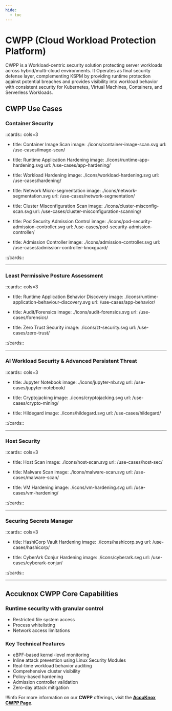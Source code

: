 ```yaml
---
hide:
  - toc
---
```



<style>
  .nt-card-title{
    text-align: center;
  }

  .nt-card-img img{
    color: #00025;
  }
</style>

# CWPP (Cloud Workload Protection Platform)

CWPP is a Workload-centric security solution protecting server workloads across hybrid/multi-cloud environments. It Operates as final security defense layer, complementing KSPM by providing runtime protection against potential breaches and provides visibility into workload behavior with consistent security for Kubernetes, Virtual Machines, Containers, and Serverless Workloads.

## **CWPP Use Cases**

### **Container Security**

::cards:: cols=3

- title: Container Image Scan
  image: ./icons/container-image-scan.svg
  url: /use-cases/image-scan/

- title: Runtime Application Hardening
  image: ./icons/runtime-app-hardening.svg
  url: /use-cases/app-hardening/

- title: Workload Hardening
  image: ./icons/workload-hardening.svg
  url: /use-cases/hardening/

- title: Network Micro-segmentation
  image: ./icons/network-segmentation.svg
  url: /use-cases/network-segmentation/

- title: Cluster Misconfiguration Scan
  image: ./icons/cluster-misconfig-scan.svg
  url: /use-cases/cluster-misconfiguration-scanning/

- title: Pod Security Admission Control
  image: ./icons/pod-security-admission-controller.svg
  url: /use-cases/pod-security-admission-controller/

- title: Admission Controller
  image: ./icons/admission-controller.svg
  url: /use-cases/admission-controller-knoxguard/

::/cards::

---

### **Least Permissive Posture Assessment**

::cards:: cols=3

- title: Runtime Application Behavior Discovery
  image: ./icons/runtime-application-behaviour-discovery.svg
  url: /use-cases/app-behavior/

- title: Audit/Forensics
  image: ./icons/audit-forensics.svg
  url: /use-cases/forensics/

- title: Zero Trust Security
  image: ./icons/zt-security.svg
  url: /use-cases/zero-trust/

::/cards::

---

### **AI Workload Security & Advanced Persistent Threat**

::cards:: cols=3

- title: Jupyter Notebook
  image: ./icons/jupyter-nb.svg
  url: /use-cases/jupyter-notebook/

- title: Cryptojacking
  image: ./icons/cryptojacking.svg
  url: /use-cases/crypto-mining/

- title: Hildegard
  image: ./icons/hildegard.svg
  url: /use-cases/hildegard/

::/cards::

---

### **Host Security**

::cards:: cols=3

- title: Host Scan
  image: ./icons/host-scan.svg
  url: /use-cases/host-sec/

- title: Malware Scan
  image: ./icons/malware-scan.svg
  url: /use-cases/malware-scan/

- title: VM Hardening
  image: ./icons/vm-hardening.svg
  url: /use-cases/vm-hardening/

::/cards::

---

### **Securing Secrets Manager**

::cards:: cols=3

- title: HashiCorp Vault Hardening
  image: ./icons/hashicorp.svg
  url: /use-cases/hashicorp/

- title: CyberArk Conjur Hardening
  image: ./icons/cyberark.svg
  url: /use-cases/cyberark-conjur/

::/cards::

---

## **Accuknox CWPP Core Capabilities**

### **Runtime security with granular control**

- Restricted file system access
- Process whitelisting
- Network access limitations

### **Key Technical Features**

- eBPF-based kernel-level monitoring
- Inline attack prevention using Linux Security Modules
- Real-time workload behavior auditing
- Comprehensive cluster visibility
- Policy-based hardening
- Admission controller validation
- Zero-day attack mitigation


!!!info
    For more information on our **CWPP** offerings, visit the [**AccuKnox CWPP Page**](https://www.accuknox.com/products/cwpp "https://www.accuknox.com/products/cwpp").
